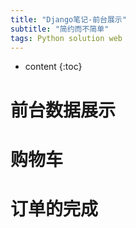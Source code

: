 ```yaml
---
title: "Django笔记-前台展示"
subtitle: "简约而不简单"
tags: Python solution web
---
```




* content
{:toc}






# 前台数据展示
# 购物车
# 订单的完成